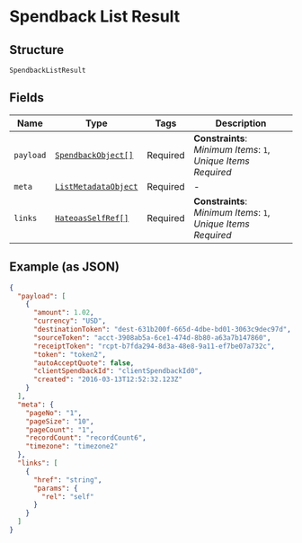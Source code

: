
# Spendback List Result

## Structure

`SpendbackListResult`

## Fields

| Name | Type | Tags | Description |
|  --- | --- | --- | --- |
| `payload` | [`SpendbackObject[]`](../../doc/models/spendback-object.md) | Required | **Constraints**: *Minimum Items*: `1`, *Unique Items Required* |
| `meta` | [`ListMetadataObject`](../../doc/models/list-metadata-object.md) | Required | - |
| `links` | [`HateoasSelfRef[]`](../../doc/models/hateoas-self-ref.md) | Required | **Constraints**: *Minimum Items*: `1`, *Unique Items Required* |

## Example (as JSON)

```json
{
  "payload": [
    {
      "amount": 1.02,
      "currency": "USD",
      "destinationToken": "dest-631b200f-665d-4dbe-bd01-3063c9dec97d",
      "sourceToken": "acct-3908ab5a-6ce1-474d-8b80-a63a7b147860",
      "receiptToken": "rcpt-b7fda294-8d3a-48e8-9a11-ef7be07a732c",
      "token": "token2",
      "autoAcceptQuote": false,
      "clientSpendbackId": "clientSpendbackId0",
      "created": "2016-03-13T12:52:32.123Z"
    }
  ],
  "meta": {
    "pageNo": "1",
    "pageSize": "10",
    "pageCount": "1",
    "recordCount": "recordCount6",
    "timezone": "timezone2"
  },
  "links": [
    {
      "href": "string",
      "params": {
        "rel": "self"
      }
    }
  ]
}
```

